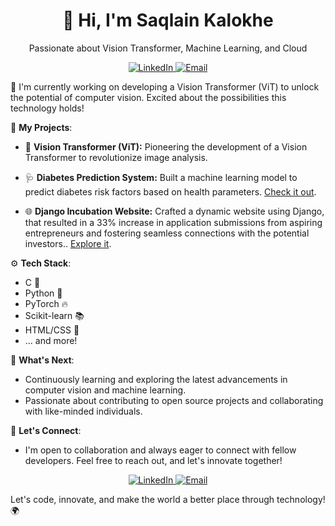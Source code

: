 
<h1 align="center">👋 Hi, I'm Saqlain Kalokhe</h1>
<p align="center">Passionate about Vision Transformer, Machine Learning, and Cloud </p>

<p align="center">
  <a href="https://www.linkedin.com/in/saqlainkalokhe">
    <img src="https://img.shields.io/badge/LinkedIn-Connect-blue?style=for-the-badge" alt="LinkedIn">
  </a>
  <a href="mailto:saqlainkalokhe@gmail.com">
    <img src="https://img.shields.io/badge/Email-Contact%20Me-red?style=for-the-badge" alt="Email">
  </a>
</p>


🚀 I'm currently working on developing a Vision Transformer (ViT) to unlock the potential of computer vision. Excited about the possibilities this technology holds!

🔬 **My Projects**:
- 🌟 **Vision Transformer (ViT):** Pioneering the development of a Vision Transformer to revolutionize image analysis.

- 🩺 **Diabetes Prediction System:** Built a machine learning model to predict diabetes risk factors based on health parameters. [Check it out]([link-to-diabetes-prediction-repo](https://github.com/SaqlainKalokhe/Diabetes_Prediction)).

- 🌐 **Django Incubation Website:** Crafted a dynamic website using Django, that resulted in a 33% increase in application submissions from aspiring entrepreneurs and fostering seamless connections with the potential investors.. [Explore it](l[ink-to-django-website-repo](https://github.com/SaqlainKalokhe/aikbi)).

⚙️ **Tech Stack**:
- C 📜
- Python 🐍
- PyTorch 🔥
- Scikit-learn 📚
- HTML/CSS 🎨
- ... and more!

🌱 **What's Next**:
- Continuously learning and exploring the latest advancements in computer vision and machine learning.
- Passionate about contributing to open source projects and collaborating with like-minded individuals.

🤝 **Let's Connect**:
- I'm open to collaboration and always eager to connect with fellow developers. Feel free to reach out, and let's innovate together!

<p align="center">
  <a href="https://www.linkedin.com/in/saqlainkalokhe">
    <img src="https://img.shields.io/badge/LinkedIn-Connect-blue?style=for-the-badge" alt="LinkedIn">
  </a>
  <a href="mailto:saqlainkalokhe@gmail.com">
    <img src="https://img.shields.io/badge/Email-Contact%20Me-red?style=for-the-badge" alt="Email">
  </a>
</p>

Let's code, innovate, and make the world a better place through technology! 🌍

